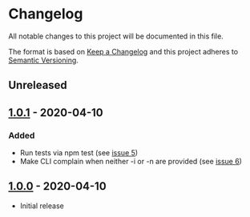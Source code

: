 # Changelog

All notable changes to this project will be documented in this file.

The format is based on [Keep a Changelog](http://keepachangelog.com/en/1.0.0/)
and this project adheres to [Semantic Versioning](http://semver.org/spec/v2.0.0.html).

## Unreleased

## [1.0.1] - 2020-04-10

### Added
- Run tests via npm test (see [issue 5](https://github.com/pheyvaer/changefrog/issues/5))
- Make CLI complain when neither -i or -n are provided  (see [issue 6](https://github.com/pheyvaer/changefrog/issues/6))

## [1.0.0] - 2020-04-10

- Initial release

[1.0.1]: https://github.com/pheyvaer/changefrog/compare/v1.0.0...v1.0.1
[1.0.0]: https://github.com/pheyvaer/changefrog/releases/tag/v1.0.0

